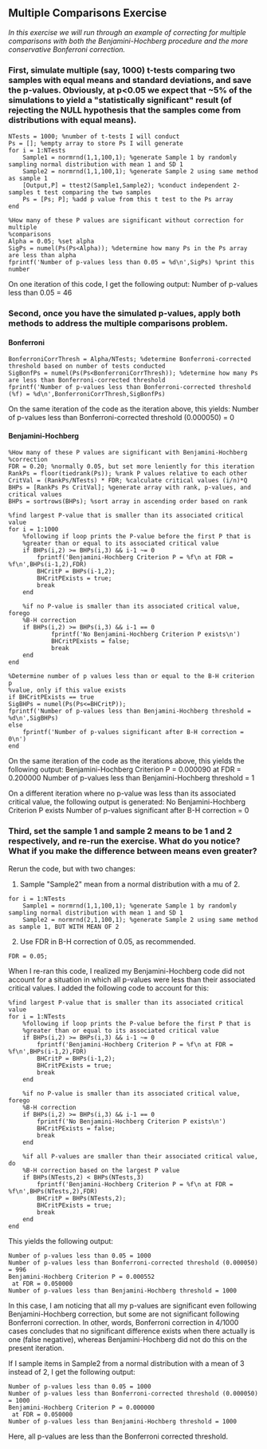 ## Multiple Comparisons Exercise

*In this exercise we will run through an example of correcting for multiple comparisons with both the Benjamini-Hochberg procedure and the more conservative Bonferroni correction.*

### First, simulate multiple (say, 1000) t-tests comparing two samples with equal means and standard deviations, and save the p-values. Obviously, at p<0.05 we expect that ~5% of the simulations to yield a "statistically significant" result (of rejecting the NULL hypothesis that the samples come from distributions with equal means).

```
NTests = 1000; %number of t-tests I will conduct
Ps = []; %empty array to store Ps I will generate
for i = 1:NTests
    Sample1 = normrnd(1,1,100,1); %generate Sample 1 by randomly sampling normal distribution with mean 1 and SD 1
    Sample2 = normrnd(1,1,100,1); %generate Sample 2 using same method as sample 1
    [Output,P] = ttest2(Sample1,Sample2); %conduct independent 2-samples t test comparing the two samples
    Ps = [Ps; P]; %add p value from this t test to the Ps array
end

%How many of these P values are significant without correction for multiple
%comparisons
Alpha = 0.05; %set alpha
SigPs = numel(Ps(Ps<Alpha)); %determine how many Ps in the Ps array are less than alpha
fprintf('Number of p-values less than 0.05 = %d\n',SigPs) %print this number

```

On one iteration of this code, I get the following output: 
Number of p-values less than 0.05 = 46

### Second, once you have the simulated p-values, apply both methods to address the multiple comparisons problem.

#### Bonferroni

```
BonferroniCorrThresh = Alpha/NTests; %determine Bonferroni-corrected threshold based on number of tests conducted
SigBonfPs = numel(Ps(Ps<BonferroniCorrThresh)); %determine how many Ps are less than Bonferroni-corrected threshold
fprintf('Number of p-values less than Bonferroni-corrected threshold (%f) = %d\n',BonferroniCorrThresh,SigBonfPs)
```

On the same iteration of the code as the iteration above, this yields: 
Number of p-values less than Bonferroni-corrected threshold (0.000050) = 0

#### Benjamini-Hochberg

```
%How many of these P values are significant with Benjamini-Hochberg
%correction
FDR = 0.20; %normally 0.05, but set more leniently for this iteration
RankPs = floor(tiedrank(Ps)); %rank P values relative to each other
CritVal = (RankPs/NTests) * FDR; %calculate critical values (i/n)*Q
BHPs = [RankPs Ps CritVal]; %generate array with rank, p-values, and critical values
BHPs = sortrows(BHPs); %sort array in ascending order based on rank

%find largest P-value that is smaller than its associated critical value
for i = 1:1000
    %following if loop prints the P-value before the first P that is
    %greater than or equal to its associated critical value
    if BHPs(i,2) >= BHPs(i,3) && i-1 ~= 0 
        fprintf('Benjamini-Hochberg Criterion P = %f\n at FDR = %f\n',BHPs(i-1,2),FDR)
        BHCritP = BHPs(i-1,2);
        BHCritPExists = true;
        break
    end

    %if no P-value is smaller than its associated critical value, forego
    %B-H correction
    if BHPs(i,2) >= BHPs(i,3) && i-1 == 0
            fprintf('No Benjamini-Hochberg Criterion P exists\n')
            BHCritPExists = false;
            break
    end
end

%Determine number of p values less than or equal to the B-H criterion p
%value, only if this value exists
if BHCritPExists == true
SigBHPs = numel(Ps(Ps<=BHCritP));
fprintf('Number of p-values less than Benjamini-Hochberg threshold = %d\n',SigBHPs)
else
    fprintf('Number of p-values significant after B-H correction = 0\n')
end
```
On the same iteration of the code as the iterations above, this yields the following output:
Benjamini-Hochberg Criterion P = 0.000090
 at FDR = 0.200000
Number of p-values less than Benjamini-Hochberg threshold = 1

On a different iteration where no p-value was less than its associated critical value, the following output is generated: 
No Benjamini-Hochberg Criterion P exists
Number of p-values significant after B-H correction = 0

### Third, set the sample 1 and sample 2 means to be 1 and 2 respectively, and re-run the exercise. What do you notice? What if you make the difference between means even greater?

Rerun the code, but with two changes: 

1. Sample "Sample2" mean from a normal distribution with a mu of 2. 

```
for i = 1:NTests
    Sample1 = normrnd(1,1,100,1); %generate Sample 1 by randomly sampling normal distribution with mean 1 and SD 1
    Sample2 = normrnd(2,1,100,1); %generate Sample 2 using same method as sample 1, BUT WITH MEAN OF 2
```

2. Use FDR in B-H correction of 0.05, as recommended. 

```
FDR = 0.05;
```

When I re-ran this code, I realized my Benjamini-Hochberg code did not account for a situation in which all p-values were less than their associated critical values. I added the following code to account for this: 

```
%find largest P-value that is smaller than its associated critical value
for i = 1:NTests
    %following if loop prints the P-value before the first P that is
    %greater than or equal to its associated critical value
    if BHPs(i,2) >= BHPs(i,3) && i-1 ~= 0 
        fprintf('Benjamini-Hochberg Criterion P = %f\n at FDR = %f\n',BHPs(i-1,2),FDR)
        BHCritP = BHPs(i-1,2);
        BHCritPExists = true;
        break
    end

    %if no P-value is smaller than its associated critical value, forego
    %B-H correction
    if BHPs(i,2) >= BHPs(i,3) && i-1 == 0
        fprintf('No Benjamini-Hochberg Criterion P exists\n')
        BHCritPExists = false;
        break
    end

    %if all P-values are smaller than their associated critical value, do
    %B-H correction based on the largest P value
    if BHPs(NTests,2) < BHPs(NTests,3)
        fprintf('Benjamini-Hochberg Criterion P = %f\n at FDR = %f\n',BHPs(NTests,2),FDR)
        BHCritP = BHPs(NTests,2);
        BHCritPExists = true;
        break
    end
end
```

This yields the following output: 

```
Number of p-values less than 0.05 = 1000
Number of p-values less than Bonferroni-corrected threshold (0.000050) = 996
Benjamini-Hochberg Criterion P = 0.000552
 at FDR = 0.050000
Number of p-values less than Benjamini-Hochberg threshold = 1000
```

In this case, I am noticing that all my p-values are significant even following Benjamini-Hochberg correction, but some are not significant following Bonferroni correction. In other, words, Bonferroni correction in 4/1000 cases concludes that no significant difference exists when there actually is one (false negative), whereas Benjamini-Hochberg did not do this on the present iteration.

If I sample items in Sample2 from a normal distribution with a mean of 3 instead of 2, I get the following output: 

```
Number of p-values less than 0.05 = 1000
Number of p-values less than Bonferroni-corrected threshold (0.000050) = 1000
Benjamini-Hochberg Criterion P = 0.000000
 at FDR = 0.050000
Number of p-values less than Benjamini-Hochberg threshold = 1000
```
Here, all p-values are less than the Bonferroni corrected threshold. 

